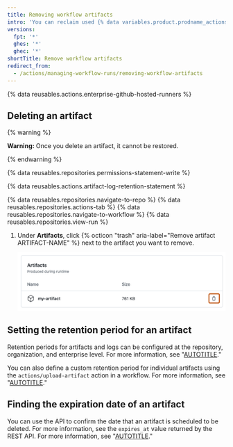 ```yaml
---
title: Removing workflow artifacts
intro: 'You can reclaim used {% data variables.product.prodname_actions %} storage by deleting artifacts before they expire on {% data variables.product.product_name %}.'
versions:
  fpt: '*'
  ghes: '*'
  ghec: '*'
shortTitle: Remove workflow artifacts
redirect_from:
  - /actions/managing-workflow-runs/removing-workflow-artifacts
---
```


{% data reusables.actions.enterprise-github-hosted-runners %}

## Deleting an artifact

{% warning %}

**Warning:** Once you delete an artifact, it cannot be restored.

{% endwarning %}

{% data reusables.repositories.permissions-statement-write %}

{% data reusables.actions.artifact-log-retention-statement %}

{% data reusables.repositories.navigate-to-repo %}
{% data reusables.repositories.actions-tab %}
{% data reusables.repositories.navigate-to-workflow %}
{% data reusables.repositories.view-run %}
1. Under **Artifacts**, click {% octicon "trash" aria-label="Remove artifact ARTIFACT-NAME" %} next to the artifact you want to remove.

    ![Screenshot showing artifacts created during a workflow run. A trash can icon, used to remove an artifact, is outlined in dark orange.](/assets/images/help/repository/actions-delete-artifact-updated.png)

## Setting the retention period for an artifact

Retention periods for artifacts and logs can be configured at the repository, organization, and enterprise level. For more information, see "[AUTOTITLE](/actions/learn-github-actions/usage-limits-billing-and-administration#artifact-and-log-retention-policy)."

You can also define a custom retention period for individual artifacts using the `actions/upload-artifact` action in a workflow. For more information, see "[AUTOTITLE](/actions/using-workflows/storing-workflow-data-as-artifacts#configuring-a-custom-artifact-retention-period)."

## Finding the expiration date of an artifact

You can use the API to confirm the date that an artifact is scheduled to be deleted. For more information, see the `expires_at` value returned by the REST API. For more information, see "[AUTOTITLE](/rest/actions/artifacts)."
